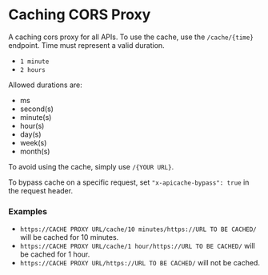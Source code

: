 # Caching CORS Proxy

A caching cors proxy for all APIs. To use the cache, use the `/cache/{time}` endpoint. Time must represent a valid duration.

-   `1 minute`
-   `2 hours`

Allowed durations are:

-   ms
-   second(s)
-   minute(s)
-   hour(s)
-   day(s)
-   week(s)
-   month(s)

To avoid using the cache, simply use `/{YOUR URL}`.

To bypass cache on a specific request, set `"x-apicache-bypass": true` in the request header.

### Examples

-   `https://CACHE PROXY URL/cache/10 minutes/https://URL TO BE CACHED/` will be cached for 10 minutes.
-   `https://CACHE PROXY URL/cache/1 hour/https://URL TO BE CACHED/` will be cached for 1 hour.
-   `https://CACHE PROXY URL/https://URL TO BE CACHED/` will not be cached.
